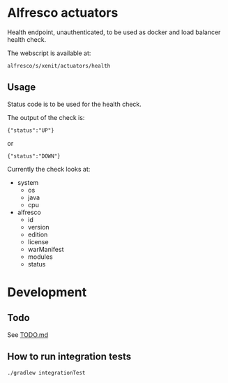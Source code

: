 # Alfresco actuators

Health endpoint, unauthenticated, to be used as docker and load balancer health check.

The webscript is available at:

    alfresco/s/xenit/actuators/health

## Usage

Status code is to be used for the health check.

The output of the check is:

```
{"status":"UP"}
```

or

```
{"status":"DOWN"}
```

Currently the check looks at:

* system
  * os
  * java
  * cpu
* alfresco
  * id
  * version
  * edition
  * license
  * warManifest
  * modules
  * status

# Development

## Todo

See [TODO.md](TODO.md)

## How to run integration tests

```
./gradlew integrationTest
```
